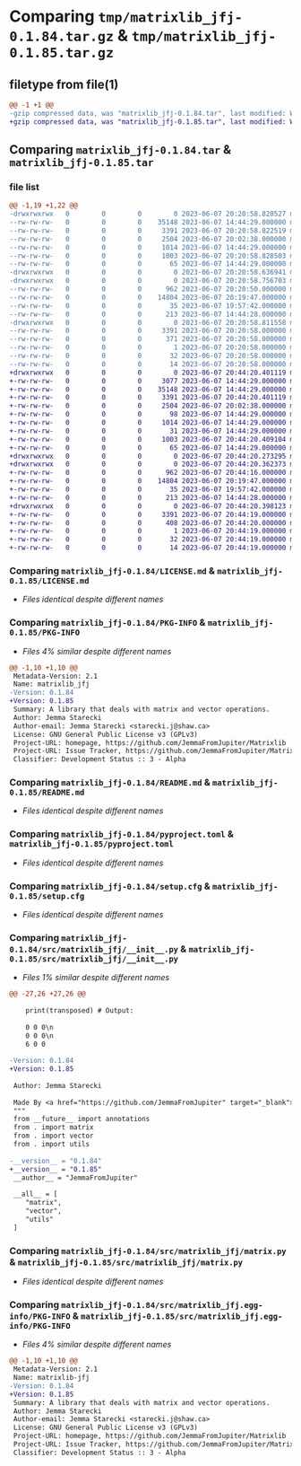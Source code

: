 # Comparing `tmp/matrixlib_jfj-0.1.84.tar.gz` & `tmp/matrixlib_jfj-0.1.85.tar.gz`

## filetype from file(1)

```diff
@@ -1 +1 @@
-gzip compressed data, was "matrixlib_jfj-0.1.84.tar", last modified: Wed Jun  7 20:20:58 2023, max compression
+gzip compressed data, was "matrixlib_jfj-0.1.85.tar", last modified: Wed Jun  7 20:44:20 2023, max compression
```

## Comparing `matrixlib_jfj-0.1.84.tar` & `matrixlib_jfj-0.1.85.tar`

### file list

```diff
@@ -1,19 +1,22 @@
-drwxrwxrwx   0        0        0        0 2023-06-07 20:20:58.820527 matrixlib_jfj-0.1.84/
--rw-rw-rw-   0        0        0    35148 2023-06-07 14:44:29.000000 matrixlib_jfj-0.1.84/LICENSE.md
--rw-rw-rw-   0        0        0     3391 2023-06-07 20:20:58.822519 matrixlib_jfj-0.1.84/PKG-INFO
--rw-rw-rw-   0        0        0     2504 2023-06-07 20:02:38.000000 matrixlib_jfj-0.1.84/README.md
--rw-rw-rw-   0        0        0     1014 2023-06-07 14:44:29.000000 matrixlib_jfj-0.1.84/pyproject.toml
--rw-rw-rw-   0        0        0     1003 2023-06-07 20:20:58.828503 matrixlib_jfj-0.1.84/setup.cfg
--rw-rw-rw-   0        0        0       65 2023-06-07 14:44:29.000000 matrixlib_jfj-0.1.84/setup.py
-drwxrwxrwx   0        0        0        0 2023-06-07 20:20:58.636941 matrixlib_jfj-0.1.84/src/
-drwxrwxrwx   0        0        0        0 2023-06-07 20:20:58.756703 matrixlib_jfj-0.1.84/src/matrixlib_jfj/
--rw-rw-rw-   0        0        0      962 2023-06-07 20:20:50.000000 matrixlib_jfj-0.1.84/src/matrixlib_jfj/__init__.py
--rw-rw-rw-   0        0        0    14804 2023-06-07 20:19:47.000000 matrixlib_jfj-0.1.84/src/matrixlib_jfj/matrix.py
--rw-rw-rw-   0        0        0       35 2023-06-07 19:57:42.000000 matrixlib_jfj-0.1.84/src/matrixlib_jfj/utils.py
--rw-rw-rw-   0        0        0      213 2023-06-07 14:44:28.000000 matrixlib_jfj-0.1.84/src/matrixlib_jfj/vector.py
-drwxrwxrwx   0        0        0        0 2023-06-07 20:20:58.811558 matrixlib_jfj-0.1.84/src/matrixlib_jfj.egg-info/
--rw-rw-rw-   0        0        0     3391 2023-06-07 20:20:58.000000 matrixlib_jfj-0.1.84/src/matrixlib_jfj.egg-info/PKG-INFO
--rw-rw-rw-   0        0        0      371 2023-06-07 20:20:58.000000 matrixlib_jfj-0.1.84/src/matrixlib_jfj.egg-info/SOURCES.txt
--rw-rw-rw-   0        0        0        1 2023-06-07 20:20:58.000000 matrixlib_jfj-0.1.84/src/matrixlib_jfj.egg-info/dependency_links.txt
--rw-rw-rw-   0        0        0       32 2023-06-07 20:20:58.000000 matrixlib_jfj-0.1.84/src/matrixlib_jfj.egg-info/requires.txt
--rw-rw-rw-   0        0        0       14 2023-06-07 20:20:58.000000 matrixlib_jfj-0.1.84/src/matrixlib_jfj.egg-info/top_level.txt
+drwxrwxrwx   0        0        0        0 2023-06-07 20:44:20.401119 matrixlib_jfj-0.1.85/
+-rw-rw-rw-   0        0        0     3077 2023-06-07 14:44:29.000000 matrixlib_jfj-0.1.85/.gitignore
+-rw-rw-rw-   0        0        0    35148 2023-06-07 14:44:29.000000 matrixlib_jfj-0.1.85/LICENSE.md
+-rw-rw-rw-   0        0        0     3391 2023-06-07 20:44:20.401119 matrixlib_jfj-0.1.85/PKG-INFO
+-rw-rw-rw-   0        0        0     2504 2023-06-07 20:02:38.000000 matrixlib_jfj-0.1.85/README.md
+-rw-rw-rw-   0        0        0       98 2023-06-07 14:44:29.000000 matrixlib_jfj-0.1.85/build.py
+-rw-rw-rw-   0        0        0     1014 2023-06-07 14:44:29.000000 matrixlib_jfj-0.1.85/pyproject.toml
+-rw-rw-rw-   0        0        0       31 2023-06-07 14:44:29.000000 matrixlib_jfj-0.1.85/requirements.txt
+-rw-rw-rw-   0        0        0     1003 2023-06-07 20:44:20.409104 matrixlib_jfj-0.1.85/setup.cfg
+-rw-rw-rw-   0        0        0       65 2023-06-07 14:44:29.000000 matrixlib_jfj-0.1.85/setup.py
+drwxrwxrwx   0        0        0        0 2023-06-07 20:44:20.273295 matrixlib_jfj-0.1.85/src/
+drwxrwxrwx   0        0        0        0 2023-06-07 20:44:20.362373 matrixlib_jfj-0.1.85/src/matrixlib_jfj/
+-rw-rw-rw-   0        0        0      962 2023-06-07 20:44:16.000000 matrixlib_jfj-0.1.85/src/matrixlib_jfj/__init__.py
+-rw-rw-rw-   0        0        0    14804 2023-06-07 20:19:47.000000 matrixlib_jfj-0.1.85/src/matrixlib_jfj/matrix.py
+-rw-rw-rw-   0        0        0       35 2023-06-07 19:57:42.000000 matrixlib_jfj-0.1.85/src/matrixlib_jfj/utils.py
+-rw-rw-rw-   0        0        0      213 2023-06-07 14:44:28.000000 matrixlib_jfj-0.1.85/src/matrixlib_jfj/vector.py
+drwxrwxrwx   0        0        0        0 2023-06-07 20:44:20.398123 matrixlib_jfj-0.1.85/src/matrixlib_jfj.egg-info/
+-rw-rw-rw-   0        0        0     3391 2023-06-07 20:44:19.000000 matrixlib_jfj-0.1.85/src/matrixlib_jfj.egg-info/PKG-INFO
+-rw-rw-rw-   0        0        0      408 2023-06-07 20:44:20.000000 matrixlib_jfj-0.1.85/src/matrixlib_jfj.egg-info/SOURCES.txt
+-rw-rw-rw-   0        0        0        1 2023-06-07 20:44:19.000000 matrixlib_jfj-0.1.85/src/matrixlib_jfj.egg-info/dependency_links.txt
+-rw-rw-rw-   0        0        0       32 2023-06-07 20:44:19.000000 matrixlib_jfj-0.1.85/src/matrixlib_jfj.egg-info/requires.txt
+-rw-rw-rw-   0        0        0       14 2023-06-07 20:44:19.000000 matrixlib_jfj-0.1.85/src/matrixlib_jfj.egg-info/top_level.txt
```

### Comparing `matrixlib_jfj-0.1.84/LICENSE.md` & `matrixlib_jfj-0.1.85/LICENSE.md`

 * *Files identical despite different names*

### Comparing `matrixlib_jfj-0.1.84/PKG-INFO` & `matrixlib_jfj-0.1.85/PKG-INFO`

 * *Files 4% similar despite different names*

```diff
@@ -1,10 +1,10 @@
 Metadata-Version: 2.1
 Name: matrixlib_jfj
-Version: 0.1.84
+Version: 0.1.85
 Summary: A library that deals with matrix and vector operations.
 Author: Jemma Starecki
 Author-email: Jemma Starecki <starecki.j@shaw.ca>
 License: GNU General Public License v3 (GPLv3)
 Project-URL: homepage, https://github.com/JemmaFromJupiter/Matrixlib
 Project-URL: Issue Tracker, https://github.com/JemmaFromJupiter/Matrixlib/issues
 Classifier: Development Status :: 3 - Alpha
```

### Comparing `matrixlib_jfj-0.1.84/README.md` & `matrixlib_jfj-0.1.85/README.md`

 * *Files identical despite different names*

### Comparing `matrixlib_jfj-0.1.84/pyproject.toml` & `matrixlib_jfj-0.1.85/pyproject.toml`

 * *Files identical despite different names*

### Comparing `matrixlib_jfj-0.1.84/setup.cfg` & `matrixlib_jfj-0.1.85/setup.cfg`

 * *Files identical despite different names*

### Comparing `matrixlib_jfj-0.1.84/src/matrixlib_jfj/__init__.py` & `matrixlib_jfj-0.1.85/src/matrixlib_jfj/__init__.py`

 * *Files 1% similar despite different names*

```diff
@@ -27,26 +27,26 @@
 
  	print(transposed) # Output:
 
  	0 0 0\n
 	0 0 0\n
  	6 0 0
 
-Version: 0.1.84
+Version: 0.1.85
 
 Author: Jemma Starecki
 
 Made By <a href="https://github.com/JemmaFromJupiter" target="_blank">JemmaFromJupiter</a> On Github.
 """
 from __future__ import annotations
 from . import matrix
 from . import vector
 from . import utils
 
-__version__ = "0.1.84"
+__version__ = "0.1.85"
 __author__ = "JemmaFromJupiter"
 
 __all__ = [
 	"matrix",
 	"vector",
 	"utils"
 ]
```

### Comparing `matrixlib_jfj-0.1.84/src/matrixlib_jfj/matrix.py` & `matrixlib_jfj-0.1.85/src/matrixlib_jfj/matrix.py`

 * *Files identical despite different names*

### Comparing `matrixlib_jfj-0.1.84/src/matrixlib_jfj.egg-info/PKG-INFO` & `matrixlib_jfj-0.1.85/src/matrixlib_jfj.egg-info/PKG-INFO`

 * *Files 4% similar despite different names*

```diff
@@ -1,10 +1,10 @@
 Metadata-Version: 2.1
 Name: matrixlib-jfj
-Version: 0.1.84
+Version: 0.1.85
 Summary: A library that deals with matrix and vector operations.
 Author: Jemma Starecki
 Author-email: Jemma Starecki <starecki.j@shaw.ca>
 License: GNU General Public License v3 (GPLv3)
 Project-URL: homepage, https://github.com/JemmaFromJupiter/Matrixlib
 Project-URL: Issue Tracker, https://github.com/JemmaFromJupiter/Matrixlib/issues
 Classifier: Development Status :: 3 - Alpha
```

